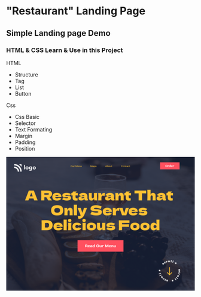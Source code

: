 # "Restaurant" Landing Page



## Simple Landing page Demo

### HTML & CSS  Learn & Use in this Project

HTML

- Structure
- Tag
- List
- Button

Css
- Css Basic
- Selector
- Text Formating
- Margin
- Padding
- Position

![](./2.png)
